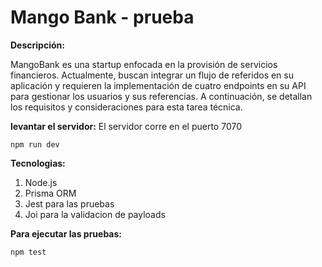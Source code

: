 # Mango Bank - prueba

**Descripción:**

MangoBank es una startup enfocada en la provisión de servicios financieros. Actualmente,
buscan integrar un flujo de referidos en su aplicación y requieren la implementación de cuatro
endpoints en su API para gestionar los usuarios y sus referencias. A continuación, se detallan
los requisitos y consideraciones para esta tarea técnica.

**levantar el servidor:**
El servidor corre en el puerto 7070 

```
npm run dev
```

**Tecnologias:**

1. Node.js
2. Prisma ORM
3. Jest para las pruebas
4. Joi para la validacion de payloads

**Para ejecutar las pruebas:**
```bash
npm test




